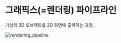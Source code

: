 # 그래픽스(=렌더링) 파이프라인
가상의 3D 오브젝트를 2D 화면에 출력하는 과정.

![rendering_pipeline](https://user-images.githubusercontent.com/46877318/94826038-dce03a80-0441-11eb-93d5-c2b1ec12b5f8.PNG)
